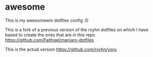 # awesome
This is my awesomewm dotfiles config :D

This is a fork of a previous version of the rxyhn dotfiles on which I have based to create the ones that are in this repo 
https://github.com/Faithgel/manjaro-dotfiles

This is the actual version https://github.com/rxyhn/yoru
